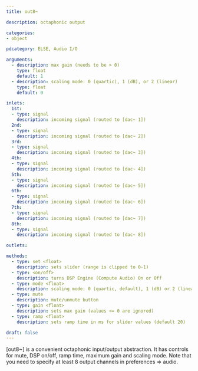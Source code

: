 ```yaml
---
title: out8~

description: octaphonic output

categories:
- object

pdcategory: ELSE, Audio I/O

arguments:
  - description: max gain (needs to be > 0)
    type: float
    default: 1
  - description: scaling mode: 0 (quartic), 1 (dB), or 2 (linear)
    type: float
    default: 0

inlets:
  1st:
  - type: signal
    description: incoming signal (routed to [dac~ 1])
  2nd:
  - type: signal
    description: incoming signal (routed to [dac~ 2])
  3rd:
  - type: signal
    description: incoming signal (routed to [dac~ 3])
  4th:
  - type: signal
    description: incoming signal (routed to [dac~ 4])
  5th:
  - type: signal
    description: incoming signal (routed to [dac~ 5])
  6th:
  - type: signal
    description: incoming signal (routed to [dac~ 6])
  7th:
  - type: signal
    description: incoming signal (routed to [dac~ 7])
  8th:
  - type: signal
    description: incoming signal (routed to [dac~ 8])

outlets:

methods:
  - type: set <float>
    description: sets slider (range is clipped to 0-1)
  - type: <on/off>
    description: turns DSP Engine (Compute Audio) On or Off
  - type: mode <float>
    description: scaling mode: 0 (quartic, default), 1 (dB) or 2 (linear)
  - type: mute
    description: mute/unmute button
  - type: gain <float>
    description: sets max gain (values <= 0 are ignored)
  - type: ramp <float>
    description: sets ramp time in ms for slider values (default 20)

draft: false
---
```


[out8~] is a convenient octaphonic input/output abstraction. It has controls for mute, DSP on/off, ramp time, maximum gain and scaling mode. Note that you need to specify at least 8 output channels in preferences => audio.
